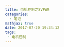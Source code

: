 ```yaml
---
title: 电机控制之SVPWM
categories:
  - 笔记
mathjax: true
date: 2017-07-20 19:34:12
tags:
 - 电机控制
---
```


<!-- more -->
